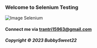

### Welcome to Selenium Testing

![Image Selenium](https://vntesters.com/wp-content/uploads/2013/07/selenium-logo.png)

#### Connect me via trantri15963@gmail.com

##### Copyright &#169; 2023 BubbySweet22
